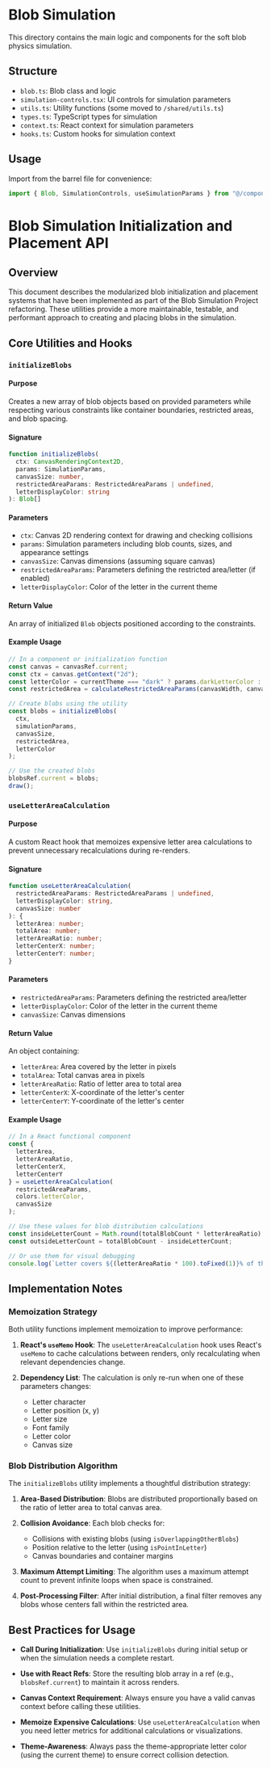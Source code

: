 # Blob Simulation

This directory contains the main logic and components for the soft blob physics simulation.

## Structure

- `blob.ts`: Blob class and logic
- `simulation-controls.tsx`: UI controls for simulation parameters
- `utils.ts`: Utility functions (some moved to `/shared/utils.ts`)
- `types.ts`: TypeScript types for simulation
- `context.ts`: React context for simulation parameters
- `hooks.ts`: Custom hooks for simulation context

## Usage

Import from the barrel file for convenience:

```ts
import { Blob, SimulationControls, useSimulationParams } from "@/components/blob-simulation"
```

# Blob Simulation Initialization and Placement API

## Overview

This document describes the modularized blob initialization and placement systems that have been implemented as part of the Blob Simulation Project refactoring. These utilities provide a more maintainable, testable, and performant approach to creating and placing blobs in the simulation.

## Core Utilities and Hooks

### `initializeBlobs`

#### Purpose

Creates a new array of blob objects based on provided parameters while respecting various constraints like container boundaries, restricted areas, and blob spacing.

#### Signature

```typescript
function initializeBlobs(
  ctx: CanvasRenderingContext2D,
  params: SimulationParams,
  canvasSize: number,
  restrictedAreaParams: RestrictedAreaParams | undefined,
  letterDisplayColor: string
): Blob[]
```

#### Parameters

- `ctx`: Canvas 2D rendering context for drawing and checking collisions
- `params`: Simulation parameters including blob counts, sizes, and appearance settings
- `canvasSize`: Canvas dimensions (assuming square canvas)
- `restrictedAreaParams`: Parameters defining the restricted area/letter (if enabled)
- `letterDisplayColor`: Color of the letter in the current theme

#### Return Value

An array of initialized `Blob` objects positioned according to the constraints.

#### Example Usage

```typescript
// In a component or initialization function
const canvas = canvasRef.current;
const ctx = canvas.getContext("2d");
const letterColor = currentTheme === "dark" ? params.darkLetterColor : params.letterColor;
const restrictedArea = calculateRestrictedAreaParams(canvasWidth, canvasHeight);

// Create blobs using the utility
const blobs = initializeBlobs(
  ctx,
  simulationParams,
  canvasSize,
  restrictedArea,
  letterColor
);

// Use the created blobs
blobsRef.current = blobs;
draw();
```

### `useLetterAreaCalculation`

#### Purpose

A custom React hook that memoizes expensive letter area calculations to prevent unnecessary recalculations during re-renders.

#### Signature

```typescript
function useLetterAreaCalculation(
  restrictedAreaParams: RestrictedAreaParams | undefined,
  letterDisplayColor: string,
  canvasSize: number
): {
  letterArea: number;
  totalArea: number;
  letterAreaRatio: number;
  letterCenterX: number;
  letterCenterY: number;
}
```

#### Parameters

- `restrictedAreaParams`: Parameters defining the restricted area/letter
- `letterDisplayColor`: Color of the letter in the current theme
- `canvasSize`: Canvas dimensions

#### Return Value

An object containing:
- `letterArea`: Area covered by the letter in pixels
- `totalArea`: Total canvas area in pixels
- `letterAreaRatio`: Ratio of letter area to total area
- `letterCenterX`: X-coordinate of the letter's center
- `letterCenterY`: Y-coordinate of the letter's center

#### Example Usage

```typescript
// In a React functional component
const {
  letterArea,
  letterAreaRatio,
  letterCenterX,
  letterCenterY
} = useLetterAreaCalculation(
  restrictedAreaParams,
  colors.letterColor,
  canvasSize
);

// Use these values for blob distribution calculations
const insideLetterCount = Math.round(totalBlobCount * letterAreaRatio);
const outsideLetterCount = totalBlobCount - insideLetterCount;

// Or use them for visual debugging
console.log(`Letter covers ${(letterAreaRatio * 100).toFixed(1)}% of the canvas`);
```

## Implementation Notes

### Memoization Strategy

Both utility functions implement memoization to improve performance:

1. **React's `useMemo` Hook**: The `useLetterAreaCalculation` hook uses React's `useMemo` to cache calculations between renders, only recalculating when relevant dependencies change.

2. **Dependency List**: The calculation is only re-run when one of these parameters changes:
   - Letter character
   - Letter position (x, y)
   - Letter size
   - Font family
   - Letter color
   - Canvas size

### Blob Distribution Algorithm

The `initializeBlobs` utility implements a thoughtful distribution strategy:

1. **Area-Based Distribution**: Blobs are distributed proportionally based on the ratio of letter area to total canvas area.

2. **Collision Avoidance**: Each blob checks for:
   - Collisions with existing blobs (using `isOverlappingOtherBlobs`)
   - Position relative to the letter (using `isPointInLetter`)
   - Canvas boundaries and container margins

3. **Maximum Attempt Limiting**: The algorithm uses a maximum attempt count to prevent infinite loops when space is constrained.

4. **Post-Processing Filter**: After initial distribution, a final filter removes any blobs whose centers fall within the restricted area.

## Best Practices for Usage

- **Call During Initialization**: Use `initializeBlobs` during initial setup or when the simulation needs a complete restart.

- **Use with React Refs**: Store the resulting blob array in a ref (e.g., `blobsRef.current`) to maintain it across renders.

- **Canvas Context Requirement**: Always ensure you have a valid canvas context before calling these utilities.

- **Memoize Expensive Calculations**: Use `useLetterAreaCalculation` when you need letter metrics for additional calculations or visualizations.

- **Theme-Awareness**: Always pass the theme-appropriate letter color (using the current theme) to ensure correct collision detection.
